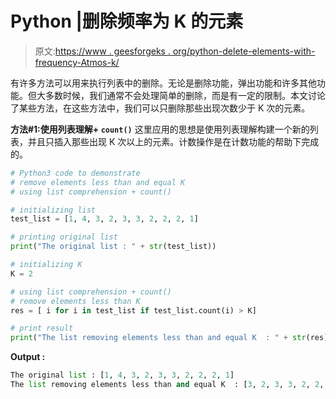 # Python |删除频率为 K 的元素

> 原文:[https://www . geesforgeks . org/python-delete-elements-with-frequency-Atmos-k/](https://www.geeksforgeeks.org/python-delete-elements-with-frequency-atmost-k/)

有许多方法可以用来执行列表中的删除。无论是删除功能，弹出功能和许多其他功能。但大多数时候，我们通常不会处理简单的删除，而是有一定的限制。本文讨论了某些方法，在这些方法中，我们可以只删除那些出现次数少于 K 次的元素。

**方法#1:使用列表理解+ `count()`**
这里应用的思想是使用列表理解构建一个新的列表，并且只插入那些出现 K 次以上的元素。计数操作是在计数功能的帮助下完成的。

```py
# Python3 code to demonstrate
# remove elements less than and equal K 
# using list comprehension + count()

# initializing list
test_list = [1, 4, 3, 2, 3, 3, 2, 2, 2, 1]

# printing original list
print("The original list : " + str(test_list))

# initializing K
K = 2

# using list comprehension + count()
# remove elements less than K 
res = [ i for i in test_list if test_list.count(i) > K]

# print result
print("The list removing elements less than and equal K  : " + str(res))
```

**Output :**

```py
The original list : [1, 4, 3, 2, 3, 3, 2, 2, 2, 1]
The list removing elements less than and equal K  : [3, 2, 3, 3, 2, 2, 2]

```